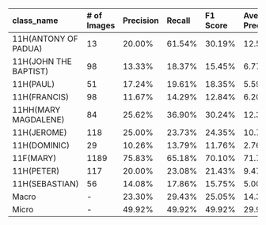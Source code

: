 | class_name            | # of Images   | Precision   | Recall   | F1 Score   | Average Precision   |
|:----------------------|:--------------|:------------|:---------|:-----------|:--------------------|
| 11H(ANTONY OF PADUA)  | 13            | 20.00%      | 61.54%   | 30.19%     | 12.58%              |
| 11H(JOHN THE BAPTIST) | 98            | 13.33%      | 18.37%   | 15.45%     | 6.77%               |
| 11H(PAUL)             | 51            | 17.24%      | 19.61%   | 18.35%     | 5.59%               |
| 11H(FRANCIS)          | 98            | 11.67%      | 14.29%   | 12.84%     | 6.20%               |
| 11HH(MARY MAGDALENE)  | 84            | 25.62%      | 36.90%   | 30.24%     | 12.32%              |
| 11H(JEROME)           | 118           | 25.00%      | 23.73%   | 24.35%     | 10.79%              |
| 11H(DOMINIC)          | 29            | 10.26%      | 13.79%   | 11.76%     | 2.76%               |
| 11F(MARY)             | 1189          | 75.83%      | 65.18%   | 70.10%     | 71.77%              |
| 11H(PETER)            | 117           | 20.00%      | 23.08%   | 21.43%     | 9.47%               |
| 11H(SEBASTIAN)        | 56            | 14.08%      | 17.86%   | 15.75%     | 5.00%               |
| Macro                 | -             | 23.30%      | 29.43%   | 25.05%     | 14.32%              |
| Micro                 | -             | 49.92%      | 49.92%   | 49.92%     | 29.93%              |
